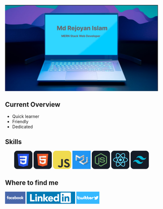 <img src='./images/banner/banner.png'>

<h2>Current Overview</h2>

 <ul>
  <li>Quick learner</li> 
  <li>Friendly</li> 
  <li>Dedicated</li> 
</ul>



<h2>Skills</h2>

<p align="center">
      <img src="./images/css.png" />
      <img src="./images/HTML.png" />
      <img src="./images/JavaScript.png" />
      <img src="./images/Material-UI.png" />
      <img src="./images/node.png" />
      <img src="./images/react.png" />
      <img src="./images/tailwind.png" />
</p>



<h2>Where to find me</h2>
<a href=""><img src="./images/banner/facebook(2).png" alt=""></a>
<a href="https://www.linkedin.com/in/rej0yanislam/"><img src="./images/banner/linkedin-logo(2).png" alt=""></a>
<a href="https://twitter.com/rej0yanislam"><img src="./images/banner/twitter-logo(1).png" alt=""></a>
</div>
